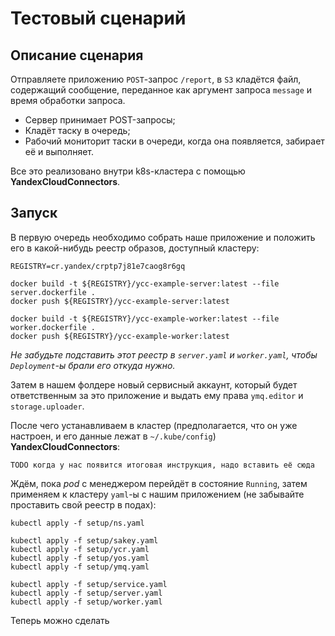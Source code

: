 # Тестовый сценарий

## Описание сценария
Отправляете приложению `POST`-запрос `/report`, в `S3` кладётся файл, содержащий
сообщение, переданное как аргумент запроса `message` и время обработки запроса.

- Сервер принимает POST-запросы;
- Кладёт таску в очередь;
- Рабочий мониторит таски в очереди, когда она появляется, забирает её и выполняет.

Все это реализовано внутри k8s-кластера с помощью **YandexCloudConnectors**.

## Запуск

В первую очередь необходимо собрать наше приложение и положить его в какой-нибудь реестр образов, доступный кластеру:

```shell
REGISTRY=cr.yandex/crptp7j81e7caog8r6gq

docker build -t ${REGISTRY}/ycc-example-server:latest --file server.dockerfile .
docker push ${REGISTRY}/ycc-example-server:latest

docker build -t ${REGISTRY}/ycc-example-worker:latest --file worker.dockerfile .
docker push ${REGISTRY}/ycc-example-worker:latest
```

*Не забудьте подставить этот реестр в `server.yaml` и `worker.yaml`, чтобы `Deployment`-ы брали его откуда нужно.*

Затем в нашем фолдере новый сервисный аккаунт, который будет ответственным за это приложение и выдать ему права `ymq.editor` и `storage.uploader`.

После чего устанавливаем в кластер (предполагается, что он уже настроен, и его данные лежат в `~/.kube/config`) **YandexCloudConnectors**:

```shell
TODO когда у нас появится итоговая инструкция, надо вставить её сюда
```

Ждём, пока *pod* с менеджером перейдёт в состояние `Running`, затем применяем к кластеру `yaml`-ы с нашим приложением (не забывайте проставить свой реестр в подах):

```shell
kubectl apply -f setup/ns.yaml

kubectl apply -f setup/sakey.yaml
kubectl apply -f setup/ycr.yaml
kubectl apply -f setup/yos.yaml
kubectl apply -f setup/ymq.yaml

kubectl apply -f setup/service.yaml
kubectl apply -f setup/server.yaml
kubectl apply -f setup/worker.yaml
```

Теперь можно сделать 